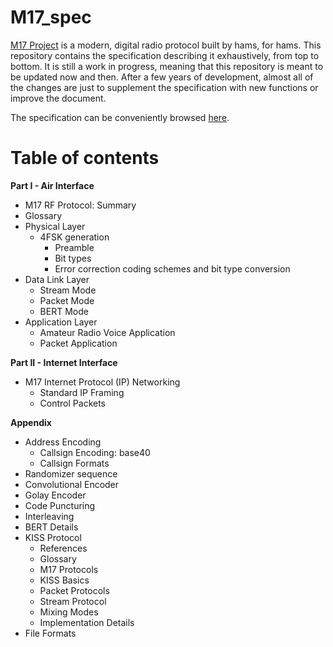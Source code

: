 # M17_spec

[M17 Project](http://m17project.org/) is a modern, digital radio protocol built by hams, for hams. 
This repository contains the specification describing it exhaustively, from top to bottom. It is still a work in progress, meaning that this repository is meant to be updated now and then. After a few years of development, almost all of the changes are just to supplement the specification with new functions or improve the document.

The specification can be conveniently browsed [here](https://spec.m17project.org/).

# Table of contents
**Part I - Air Interface**
* M17 RF Protocol: Summary
* Glossary
* Physical Layer
    * 4FSK generation
        * Preamble
        * Bit types
        * Error correction coding schemes and bit type conversion
* Data Link Layer
    * Stream Mode
    * Packet Mode
    * BERT Mode
* Application Layer
    * Amateur Radio Voice Application
    * Packet Application

**Part II - Internet Interface**
* M17 Internet Protocol (IP) Networking
    * Standard IP Framing
    * Control Packets

**Appendix**
* Address Encoding
    * Callsign Encoding: base40
    * Callsign Formats
* Randomizer sequence
* Convolutional Encoder
* Golay Encoder
* Code Puncturing
* Interleaving
* BERT Details
* KISS Protocol
    * References
    * Glossary
    * M17 Protocols
    * KISS Basics
    * Packet Protocols
    * Stream Protocol
    * Mixing Modes
    * Implementation Details
* File Formats
